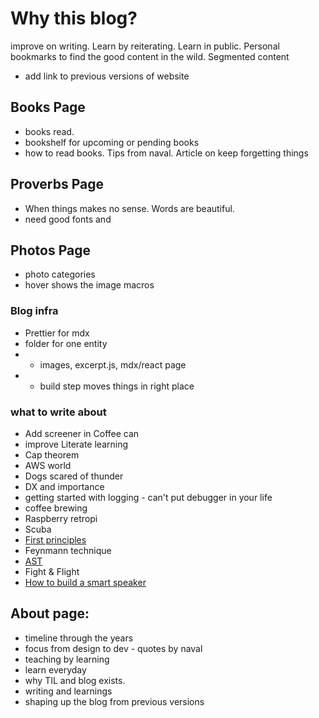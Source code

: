 # Why this blog?

improve on writing. Learn by reiterating. Learn in public.
Personal bookmarks to find the good content in the wild.
Segmented content

- add link to previous versions of website

## Books Page

- books read.
- bookshelf for upcoming or pending books
- how to read books. Tips from naval. Article on keep forgetting things

## Proverbs Page

- When things makes no sense. Words are beautiful.
- need good fonts and

## Photos Page

- photo categories
- hover shows the image macros

### Blog infra

- Prettier for mdx
- folder for one entity
- - images, excerpt.js, mdx/react page
- - build step moves things in right place

### what to write about

- Add screener in Coffee can
- improve Literate learning
- Cap theorem
- AWS world
- Dogs scared of thunder
- DX and importance
- getting started with logging - can't put debugger in your life
- coffee brewing
- Raspberry retropi
- Scuba
- [First principles](https://fs.blog/2018/04/first-principles/)
- Feynmann technique
- [AST](https://dev.to/khaosdoctor/node-js-under-the-hood-4-let-s-talk-about-v8-1eol)
- Fight & Flight
- [How to build a smart speaker](https://www.coursera.org/learn/ai-for-everyone/lecture/ahvm7/case-study-smart-speaker)

## About page:

- timeline through the years
- focus from design to dev - quotes by naval
- teaching by learning
- learn everyday
- why TIL and blog exists.
- writing and learnings
- shaping up the blog from previous versions
